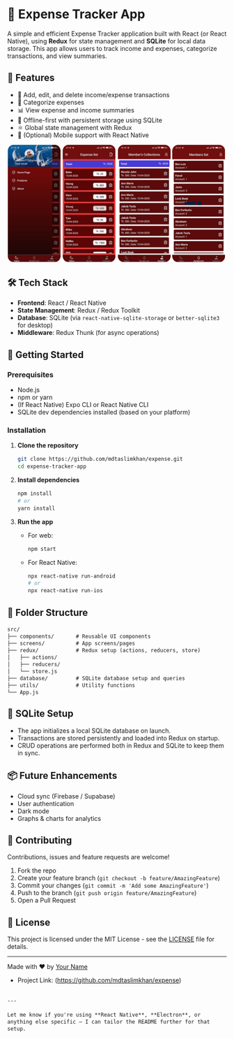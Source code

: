 # 💸 Expense Tracker App

A simple and efficient Expense Tracker application built with React (or React Native), using **Redux** for state management and **SQLite** for local data storage. This app allows users to track income and expenses, categorize transactions, and view summaries.


## 🧠 Features

- 📝 Add, edit, and delete income/expense transactions
- 📂 Categorize expenses
- 📊 View expense and income summaries
- 💾 Offline-first with persistent storage using SQLite
- ⚛️ Global state management with Redux
- 📱 (Optional) Mobile support with React Native

![Images!](assets/screen/sqlite.png)

## 🛠️ Tech Stack

- **Frontend**: React / React Native
- **State Management**: Redux / Redux Toolkit
- **Database**: SQLite (via `react-native-sqlite-storage` or `better-sqlite3` for desktop)
- **Middleware**: Redux Thunk (for async operations)

## 🚀 Getting Started

### Prerequisites

- Node.js
- npm or yarn
- (If React Native) Expo CLI or React Native CLI
- SQLite dev dependencies installed (based on your platform)

### Installation

1. **Clone the repository**
   ```bash
   git clone https://github.com/mdtaslimkhan/expense.git
   cd expense-tracker-app
   ```

2. **Install dependencies**
   ```bash
   npm install
   # or
   yarn install
   ```

3. **Run the app**

   - For web:
     ```bash
     npm start
     ```

   - For React Native:
     ```bash
     npx react-native run-android
     # or
     npx react-native run-ios
     ```

## 🧩 Folder Structure

```
src/
├── components/       # Reusable UI components
├── screens/          # App screens/pages
├── redux/            # Redux setup (actions, reducers, store)
│   ├── actions/
│   ├── reducers/
│   └── store.js
├── database/         # SQLite database setup and queries
├── utils/            # Utility functions
└── App.js
```


## 💽 SQLite Setup

- The app initializes a local SQLite database on launch.
- Transactions are stored persistently and loaded into Redux on startup.
- CRUD operations are performed both in Redux and SQLite to keep them in sync.

## 📦 Future Enhancements

- Cloud sync (Firebase / Supabase)
- User authentication
- Dark mode
- Graphs & charts for analytics

## 🤝 Contributing

Contributions, issues and feature requests are welcome!

1. Fork the repo
2. Create your feature branch (`git checkout -b feature/AmazingFeature`)
3. Commit your changes (`git commit -m 'Add some AmazingFeature'`)
4. Push to the branch (`git push origin feature/AmazingFeature`)
5. Open a Pull Request

## 📄 License

This project is licensed under the MIT License - see the [LICENSE](LICENSE) file for details.

---

Made with ❤️ by [Your Name](https://github.com/mdtaslimkhan)
- Project Link: (https://github.com/mdtaslimkhan/expense)
```

---

Let me know if you're using **React Native**, **Electron**, or anything else specific — I can tailor the README further for that setup.